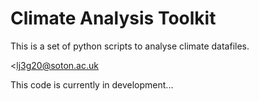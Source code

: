 # Climate Analysis Toolkit
This is a set of python scripts to analyse climate datafiles. 

<lj3g20@soton.ac.uk

This code is currently in development... 
